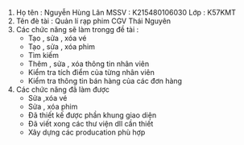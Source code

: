 1. Họ tên : Nguyễn Hùng Lân
   MSSV : K215480106030
   Lớp : K57KMT
2. Tên đè tài : Quản lí rạp phim CGV Thái Nguyên
3. Các chức năng sẽ làm trongg đề tài :
   -  Tạo , sửa , xóa vé
   -  Tạo , sửa , xóa phim
   -  Tìm kiếm
   -  Thêm , sửa , xóa thông tin nhân viên
   -  Kiểm tra tích điểm của từng nhân viên
   -  Kiểm tra thông tin bán hàng của các đơn hàng
4. Các chức năng đã làm được
   - Sửa ,xóa vé
   - Sửa , xóa phim
   - Đã thiết kế được phần khung giao diện
   - Đã viết xong các thư viện dll cần thiết
   - Xây dựng các producation phù hợp
